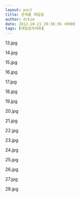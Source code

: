 ```yaml
---
layout: post
title: 관계를 깨달음
author: drkim
date: 2012-10-21 20:38:36 +0900
tags: [깨달음의대화]
---
```

13.jpg

14.jpg

15.jpg

16.jpg

17.jpg

18.jpg

19.jpg

20.jpg

21.jpg

22.jpg

23.jpg

24.jpg

25.jpg

26.jpg

27.jpg

28.jpg